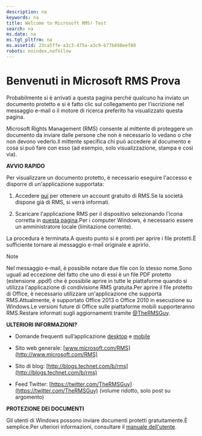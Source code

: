 ```yaml
---
description: na
keywords: na
title: Welcome to Microsoft RMS! Test
search: na
ms.date: na
ms.tgt_pltfrm: na
ms.assetid: 23ca5ffe-a3c3-475a-a3c9-b77b898eef80
robots: noindex,nofollow
---
```

# Benvenuti in Microsoft RMS Prova
Probabilmente si è arrivati a questa pagina perché qualcuno ha inviato un documento protetto e si è fatto clic sul collegamento per l’iscrizione nel messaggio e-mail o il motore di ricerca preferito ha visualizzato questa pagina.

Microsoft Rights Management (RMS) consente al mittente di proteggere un documento da inviare dalle persone che non è necessario lo vedano o che non devono vederlo.Il mittente specifica chi può accedere al documento e cosa si può fare con esso (ad esempio, solo visualizzazione, stampa e così via).

**AVVIO RAPIDO**

Per visualizzare un documento protetto, è necessario eseguire l'accesso e disporre di un'applicazione supportata:

1.  Accedere [qui](https://portal.aadrm.com/) per ottenere un account gratuito di RMS.Se la società dispone già di RMS, si verrà informati.

2.  Scaricare l'applicazione RMS per il dispositivo selezionando l'icona corretta in [questa pagina](http://portal.aadrm.com/home/download).Per i computer Windows, è necessario essere un amministratore locale (limitazione corrente).

La procedura è terminata.A questo punto si è pronti per aprire i file protetti.È sufficiente tornare al messaggio e-mail originale e aprirlo.

> [!NOTE]
> Nel messaggio e-mail, è possibile notare due file con lo stesso nome.Sono uguali ad eccezione del fatto che uno di essi è un file PDF protetto (estensione .ppdf) che è possibile aprire in tutte le piattaforme quando si utilizza l'applicazione di condivisione RMS gratuita.Per aprire il file protetto di Office, è necessario utilizzare un'applicazione che supporta RMS.Attualmente, è supportato Office 2013 o Office 2010 in esecuzione su Windows.Le versioni future di Office sulle piattaforme mobili supporteranno RMS.Restare informati sugli aggiornamenti tramite [@TheRMSGuy](https://twitter.com/TheRMSGuy).

**ULTERIORI INFORMAZIONI?**

-   Domande frequenti sull’applicazione [desktop](http://technet.microsoft.com/dn467883) e [mobile](http://technet.microsoft.com/dn451248)

-   Sito web generale: [www.microsoft.com/RMS](http://www.microsoft.com/RMS)

-   Sito di blog: [http://blogs.technet.com/b/rms](http://blogs.technet.com/b/rms)

-   Feed Twitter: [https://twitter.com/TheRMSGuy](https://twitter.com/TheRMSGuy) (volume ridotto, solo post su argomento)

**PROTEZIONE DEI DOCUMENTI**

Gli utenti di Windows possono inviare documenti protetti gratuitamente.È semplice.Per ulteriori informazioni, consultare il [manuale dell'utente](http://technet.microsoft.com/library/dn574735%28v=ws.10%29.aspx).

